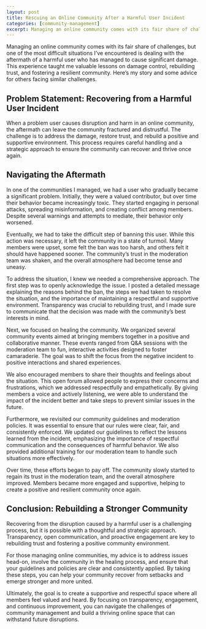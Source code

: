```yaml
---
layout: post
title: Rescuing an Online Community After a Harmful User Incident
categories: [community-management]
excerpt: Managing an online community comes with its fair share of challenges, but one of the most difficult situations I’ve encountered is dealing with the aftermath of a harmful user who has managed to cause significant damage. This experience taught me valuable lessons on damage control, rebuilding trust, and fostering a resilient community. Here’s my story and some advice for others facing similar challenges.
---
```


Managing an online community comes with its fair share of challenges, but one of the most difficult situations I’ve encountered is dealing with the aftermath of a harmful user who has managed to cause significant damage. This experience taught me valuable lessons on damage control, rebuilding trust, and fostering a resilient community. Here’s my story and some advice for others facing similar challenges.

## Problem Statement: Recovering from a Harmful User Incident

When a problem user causes disruption and harm in an online community, the aftermath can leave the community fractured and distrustful. The challenge is to address the damage, restore trust, and rebuild a positive and supportive environment. This process requires careful handling and a strategic approach to ensure the community can recover and thrive once again.

## Navigating the Aftermath

In one of the communities I managed, we had a user who gradually became a significant problem. Initially, they were a valued contributor, but over time their behavior became increasingly toxic. They started engaging in personal attacks, spreading misinformation, and creating conflict among members. Despite several warnings and attempts to mediate, their behavior only worsened.

Eventually, we had to take the difficult step of banning this user. While this action was necessary, it left the community in a state of turmoil. Many members were upset, some felt the ban was too harsh, and others felt it should have happened sooner. The community’s trust in the moderation team was shaken, and the overall atmosphere had become tense and uneasy.

To address the situation, I knew we needed a comprehensive approach. The first step was to openly acknowledge the issue. I posted a detailed message explaining the reasons behind the ban, the steps we had taken to resolve the situation, and the importance of maintaining a respectful and supportive environment. Transparency was crucial to rebuilding trust, and I made sure to communicate that the decision was made with the community’s best interests in mind.

Next, we focused on healing the community. We organized several community events aimed at bringing members together in a positive and collaborative manner. These events ranged from Q&A sessions with the moderation team to fun, interactive activities designed to foster camaraderie. The goal was to shift the focus from the negative incident to positive interactions and shared experiences.

We also encouraged members to share their thoughts and feelings about the situation. This open forum allowed people to express their concerns and frustrations, which we addressed respectfully and empathetically. By giving members a voice and actively listening, we were able to understand the impact of the incident better and take steps to prevent similar issues in the future.

Furthermore, we revisited our community guidelines and moderation policies. It was essential to ensure that our rules were clear, fair, and consistently enforced. We updated our guidelines to reflect the lessons learned from the incident, emphasizing the importance of respectful communication and the consequences of harmful behavior. We also provided additional training for our moderation team to handle such situations more effectively.

Over time, these efforts began to pay off. The community slowly started to regain its trust in the moderation team, and the overall atmosphere improved. Members became more engaged and supportive, helping to create a positive and resilient community once again.

## Conclusion: Rebuilding a Stronger Community

Recovering from the disruption caused by a harmful user is a challenging process, but it is possible with a thoughtful and strategic approach. Transparency, open communication, and proactive engagement are key to rebuilding trust and fostering a positive community environment.

For those managing online communities, my advice is to address issues head-on, involve the community in the healing process, and ensure that your guidelines and policies are clear and consistently applied. By taking these steps, you can help your community recover from setbacks and emerge stronger and more united.

Ultimately, the goal is to create a supportive and respectful space where all members feel valued and heard. By focusing on transparency, engagement, and continuous improvement, you can navigate the challenges of community management and build a thriving online space that can withstand future disruptions.

